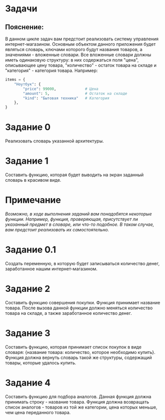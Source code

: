 # Задачи

## Пояснение:
В данном цикле задач вам предстоит реализовать
систему управления интернет-магазином. Основным
объектом данного приложения будет являться словарь,
ключами которого будут названия товаров, а
значениями - вложенные словари. Все вложенные словари
должны иметь одинаковую структуру: в них содержаться
поля "цена", описывающее цену товара, "количество" -
остаток товара на складе и "категория" - категория товара.
Например:
```python
items = {
    "Ноутбук": {
        "price": 99000,             # Цена
        "amount": 5,                # Остаток на складе
        "kind": "Бытовая техника"   # Категория
    },
}
```

# Задание 0
Реализовать словарь указанной архитектуры.

# Задание 1
Составить функцию, которая будет выводить на экран
заданный словарь в красивом виде.

# Примечание
*Возможно, в ходе выполнения заданий вам понадобятся некоторые функции.
Например, функция, проверяющая, присутствует ли указанный предмет в
словаре, или что-то подобное. В таком случае, вам предстоит реализовать
их самостоятельно.*

# Задание 0.1
Создать переменную, в которую будет записываться количество денег,
заработанное нашим интернет-магазином.

# Задание 2
Составить функцию совершения покупки. Функция принимает название товара.
После вызова данной функции должно меняться количество товара на складе,
а также заработанное количество денег.

# Задание 3
Составить функцию, которая принимает список покупок в виде словаря:
{название товара: количество, которое необходимо купить}. Функция должна
вернуть словарь такой же структуры, содержащий товары, которые удалось купить.

# Задание 4
Составить функцию для подбора аналогов. Данная функция должна принимать
строку - название товара. Функция должна возвращать список аналогов -
товаров из той же категории, цена которых меньше, чем цена переданного товара.







